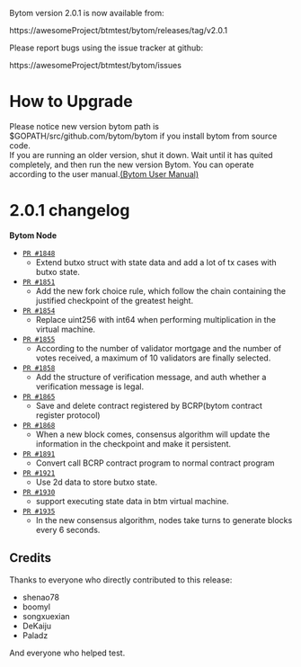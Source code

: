 Bytom version 2.0.1 is now available from:

  https://awesomeProject/btmtest/bytom/releases/tag/v2.0.1


Please report bugs using the issue tracker at github:

  https://awesomeProject/btmtest/bytom/issues

How to Upgrade
===============

Please notice new version bytom path is $GOPATH/src/github.com/bytom/bytom if you install bytom from source code.  
If you are running an older version, shut it down. Wait until it has quited completely, and then run the new version Bytom.
You can operate according to the user manual.[(Bytom User Manual)](https://bytom.io/wp-content/themes/freddo/images/wallet/BytomUsermanualV1.0_en.pdf)


2.0.1 changelog
================
__Bytom Node__

+ [`PR #1848`](https://awesomeProject/btmtest/bytom/pull/1848/files)
    - Extend butxo struct with state data and add a lot of tx cases with butxo state.
+ [`PR #1851`](https://awesomeProject/btmtest/bytom/pull/1852/files)
    - Add the new fork choice rule, which follow the chain containing the justified checkpoint of the greatest height.
+ [`PR #1854`](https://awesomeProject/btmtest/bytom/pull/1854/files)
    - Replace uint256 with int64 when performing multiplication in the virtual machine.
+ [`PR #1855`](https://awesomeProject/btmtest/bytom/pull/1855/files)
    - According to the number of validator mortgage and the number of votes received, a maximum of 10 validators are finally selected.
+ [`PR #1858`](https://awesomeProject/btmtest/bytom/pull/1858/files) 
    - Add the structure of verification message, and auth whether a verification message is legal. 
+ [`PR #1865`](https://awesomeProject/btmtest/bytom/pull/1865/files)
    - Save and delete contract registered by BCRP(bytom contract register protocol)
+ [`PR #1868`](https://awesomeProject/btmtest/bytom/pull/1868/files) 
    - When a new block comes, consensus algorithm will update the information in the checkpoint and make it persistent.
+ [`PR #1891`](https://awesomeProject/btmtest/bytom/pull/1891/files)
    - Convert call BCRP contract program to normal contract program
+ [`PR #1921`](https://awesomeProject/btmtest/bytom/pull/1921/files)
    - Use 2d data to store butxo state.
+ [`PR #1930`](https://awesomeProject/btmtest/bytom/pull/1930/files)
    - support executing state data in btm virtual machine.
+ [`PR #1935`](https://awesomeProject/btmtest/bytom/pull/1868/files) 
    - In the new consensus algorithm, nodes take turns to generate blocks every 6 seconds.

Credits
--------

Thanks to everyone who directly contributed to this release:

- shenao78
- boomyl
- songxuexian
- DeKaiju
- Paladz

And everyone who helped test.
